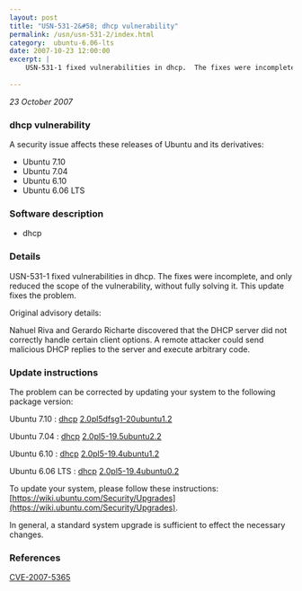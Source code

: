 ```yaml
---
layout: post
title: "USN-531-2&#58; dhcp vulnerability"
permalink: /usn/usn-531-2/index.html
category:  ubuntu-6.06-lts
date: 2007-10-23 12:00:00
excerpt: |
    USN-531-1 fixed vulnerabilities in dhcp.  The fixes were incomplete, and only reduced the scope of the vulnerability, without fully solving it. This update fixes the problem.
    
--- 
```

 
 

*23 October 2007*

### dhcp vulnerability

A security issue affects these releases of Ubuntu and its derivatives:

* Ubuntu 7.10
* Ubuntu 7.04
* Ubuntu 6.10
* Ubuntu 6.06 LTS

### Software description

* dhcp 

### Details

USN-531-1 fixed vulnerabilities in dhcp. The fixes were incomplete, and only reduced the scope of the vulnerability, without fully solving it. This update fixes the problem.

Original advisory details:

 Nahuel Riva and Gerardo Richarte discovered that the DHCP server did not correctly handle certain client options. A remote attacker could send malicious DHCP replies to the server and execute arbitrary code. 

### Update instructions

The problem can be corrected by updating your system to the following package version:

Ubuntu 7.10
 : [dhcp](https://launchpad.net/ubuntu/+source/dhcp) <span> [2.0pl5dfsg1-20ubuntu1.2](https://launchpad.net/ubuntu/+source/dhcp/2.0pl5dfsg1-20ubuntu1.2) </span> 

Ubuntu 7.04
 : [dhcp](https://launchpad.net/ubuntu/+source/dhcp) <span> [2.0pl5-19.5ubuntu2.2](https://launchpad.net/ubuntu/+source/dhcp/2.0pl5-19.5ubuntu2.2) </span> 

Ubuntu 6.10
 : [dhcp](https://launchpad.net/ubuntu/+source/dhcp) <span> [2.0pl5-19.4ubuntu1.2](https://launchpad.net/ubuntu/+source/dhcp/2.0pl5-19.4ubuntu1.2) </span> 

Ubuntu 6.06 LTS
 : [dhcp](https://launchpad.net/ubuntu/+source/dhcp) <span> [2.0pl5-19.4ubuntu0.2](https://launchpad.net/ubuntu/+source/dhcp/2.0pl5-19.4ubuntu0.2) </span> 

To update your system, please follow these instructions: [https://wiki.ubuntu.com/Security/Upgrades](https://wiki.ubuntu.com/Security/Upgrades).

In general, a standard system upgrade is sufficient to effect the necessary changes. 

### References

 
 [CVE-2007-5365](http://people.ubuntu.com/~ubuntu-security/cve/CVE-2007-5365)
 

